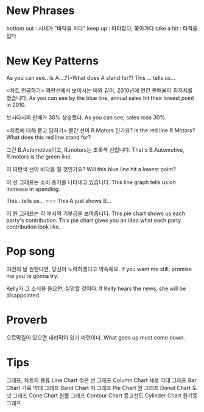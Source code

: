 # New Phrases
bottom out : 시세가 "바닥을 치다"
keep up : 따라잡다, 쫓아가다
take a hit : 타격을 입다

# New Key Patterns
As you can see..
Is A....?(=What does A stand for?)
This ... tells us...

<차트 언급하기>
파란선에서 보이시는 바와 같이, 2010년에 연간 판매율이 최저치를 쳤습니다.
As you can see by the blue line, annual sales hit their lowest point in 2010.

보시다시피 판매가 30% 상승했다.
As you can see, sales rose 30%.

<차트에 대해 묻고 답하기>
빨간 선이 R.Motors 인가요?
Is the red line R.Motors?
What does this red line stand for?

그건 B.Automotive이고, R.motors는 초록색 선입니다.
That's B.Automotive, R.motors is the green line.

이 파란색 선이 바닥을 칠 것인가요?
Will this blue line hit a lowest point?

이 선 그래프는 소비 증가를 나타내고 있습니다.
This line graph tells us on increase in spending.

This...tells us... === This A just shows B...

이 원 그래프는 각 부서의 기부금을 보여줍니다.
This pie chart shows us each party's contribution.
This pie chart gives you an idea what each party contribution look like.

# Pop song
여전히 날 원한다면, 당신이 노력하겠다고 약속해요.
If you want me still, promise me you're gonna try.

Kelly가 그 소식을 들으면, 실망할 것이다.
If Kelly hears the news, she will be disappointed.

# Proverb
오르막길이 있으면 내리막이 있기 마련이다.
What goes up must come down.

# Tips
그래프, 차트의 종류
Line Chart 꺾은 선 그래프
Column Chart 세로 막대 그래프
Bar Chart 가로 막대 그래프
Band Chart 띠 그래프
Pie Chart 원 그래프
Donut Chart 도넛 그래프
Cone Chart 원뿔 그래프
Contour Chart 등고선도
Cylinder Chart 원기둥 그래프
